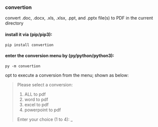 ### convertion

convert .doc, .docx, .xls, .xlsx, .ppt, and .pptx file(s) to PDF in the current directory

#### install it via (pip/pip3):
```
pip install convertion
```

#### enter the conversion menu by (py/python/python3):
```
py -m convertion
```

opt to execute a conversion from the menu; shown as below:
>Please select a conversion:
>1. ALL to pdf
>2. word to pdf
>3. excel to pdf
>4. powerpoint to pdf
>
>Enter your choice (1 to 4): _
